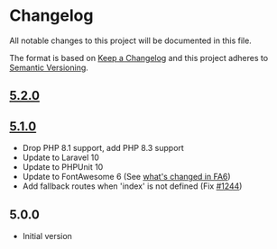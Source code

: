 # Changelog

All notable changes to this project will be documented in this file.

The format is based on [Keep a Changelog](http://keepachangelog.com/en/1.0.0/) and this project adheres to [Semantic Versioning](http://semver.org/spec/v2.0.0.html).

## [5.2.0](https://github.com/userfrosting/theme-adminlte/compare/5.1.0...5.2.0)

## [5.1.0](https://github.com/userfrosting/theme-adminlte/compare/5.0.1...5.1.0)
- Drop PHP 8.1 support, add PHP 8.3 support
- Update to Laravel 10
- Update to PHPUnit 10
- Update to FontAwesome 6 (See [what's changed in FA6](https://fontawesome.com/docs/web/setup/upgrade/whats-changed))
- Add fallback routes when 'index' is not defined (Fix [#1244](https://github.com/userfrosting/UserFrosting/issues/1244))

## 5.0.0
- Initial version